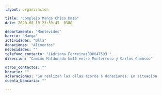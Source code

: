 ```yaml
---
layout: organizacion

title: "Complejo Manga Chico km16"
date: 2020-08-10 23:30:45 -0300

departamento: "Montevideo"
barrio: "Manga"
actividades: "Olla"
donaciones: "Alimentos"
necesidades: ""
telefono_contacto: "(Adriana Ferreira)098047693 "
direccion: "Camino Maldonado km16 entre Monterroso y Carlos Camusso"

otros_contactos: ""
horario: ""
aclaraciones: "Se realizan las ollas acorde a donaciones. En situación de urgencia"
cuenta_bancaria: ""

---
```

